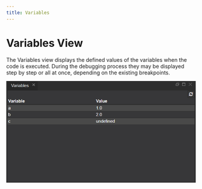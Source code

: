 ```yaml
---
title: Variables
---
```


Variables View
===

The Variables view displays the defined values of the variables when the code is executed.
During the debugging process they may be displayed step by step or all at once, depending on the existing breakpoints.

![Variable view](../../../images/ide_view_variable.png)


